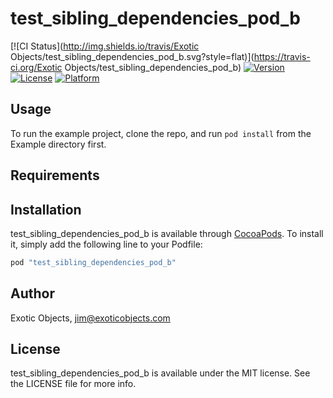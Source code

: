 # test_sibling_dependencies_pod_b

[![CI Status](http://img.shields.io/travis/Exotic Objects/test_sibling_dependencies_pod_b.svg?style=flat)](https://travis-ci.org/Exotic Objects/test_sibling_dependencies_pod_b)
[![Version](https://img.shields.io/cocoapods/v/test_sibling_dependencies_pod_b.svg?style=flat)](http://cocoapods.org/pods/test_sibling_dependencies_pod_b)
[![License](https://img.shields.io/cocoapods/l/test_sibling_dependencies_pod_b.svg?style=flat)](http://cocoapods.org/pods/test_sibling_dependencies_pod_b)
[![Platform](https://img.shields.io/cocoapods/p/test_sibling_dependencies_pod_b.svg?style=flat)](http://cocoapods.org/pods/test_sibling_dependencies_pod_b)

## Usage

To run the example project, clone the repo, and run `pod install` from the Example directory first.

## Requirements

## Installation

test_sibling_dependencies_pod_b is available through [CocoaPods](http://cocoapods.org). To install
it, simply add the following line to your Podfile:

```ruby
pod "test_sibling_dependencies_pod_b"
```

## Author

Exotic Objects, jim@exoticobjects.com

## License

test_sibling_dependencies_pod_b is available under the MIT license. See the LICENSE file for more info.
